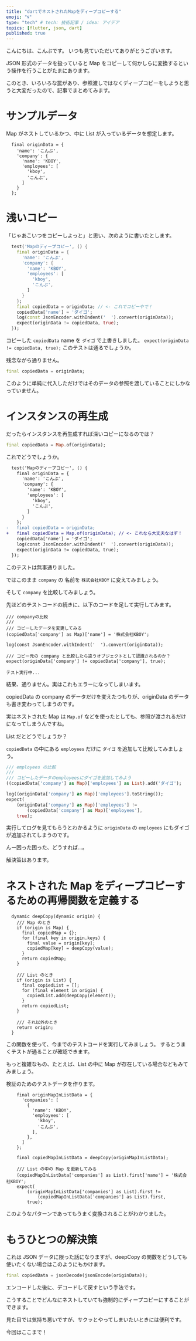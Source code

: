 ```yaml
---
title: "dartでネストされたMapをディープコピーする"
emoji: "🌀"
type: "tech" # tech: 技術記事 / idea: アイデア
topics: [flutter, json, dart]
published: true
---
```


こんにちは、こんぶです。
いつも見ていただいてありがとうございます。

JSON 形式のデータを扱っていると Map をコピーして何かしらに変換するという操作を行うことがたまにあります。

このとき、いろいろな罠があり、参照渡しではなくディープコピーをしようと思うと大変だったので、記事でまとめてみます。

# サンプルデータ

Map がネストしているかつ、中に List が入っているデータを想定します。

```dart:テストデータ
  final originData = {
    'name': 'こんぶ',
    'company': {
      'name': 'KBOY',
      'employees': [
        'kboy',
        'こんぶ',
      ]
    }
  };
```

# 浅いコピー

「じゃあこいつをコピーしよっと」と思い、次のように書いたとします。

```dart
  test('Mapのディープコピー', () {
    final originData = {
      'name': 'こんぶ',
      'company': {
        'name': 'KBOY',
        'employees': [
          'kboy',
          'こんぶ',
        ]
      }
    };
    final copiedData = originData; // <- これでコピーやで！
    copiedData['name'] = 'ダイゴ';
    log(const JsonEncoder.withIndent('  ').convert(originData));
    expect(originData != copiedData, true);
  });
```

コピーした `copiedData` name を `ダイゴ` で上書きしました。
`expect(originData != copiedData, true);` このテストは通るでしょうか。

残念ながら通りません。

```dart
final copiedData = originData;
```

このように単純に代入しただけではそのデータの参照を渡していることにしかなっていません。

# インスタンスの再生成

だったらインスタンスを再生成すれば深いコピーになるのでは？

```dart
final copiedData = Map.of(originData);
```

これでどうでしょうか。

```diff dart
  test('Mapのディープコピー', () {
    final originData = {
      'name': 'こんぶ',
      'company': {
        'name': 'KBOY',
        'employees': [
          'kboy',
          'こんぶ',
        ]
      }
    };
-   final copiedData = originData;
+   final copiedData = Map.of(originData); // <- これなら大丈夫なはず！
    copiedData['name'] = 'ダイゴ';
    log(const JsonEncoder.withIndent('  ').convert(originData));
    expect(originData != copiedData, true);
  });
```

このテストは無事通りました。

ではこのまま `company` の 名前を `株式会社KBOY` に変えてみましょう。

そして `company` を比較してみましょう。

先ほどのテストコードの続きに、以下のコードを足して実行してみます。

```dart:companyの比較
/// companyの比較
///
/// コピーしたデータを変更してみる
(copiedData['company'] as Map)['name'] = '株式会社KBOY';

log(const JsonEncoder.withIndent('  ').convert(originData));

/// コピー元の company と比較したら違うオブジェクトとして認識されるのか？
expect(originData['company'] != copiedData['company'], true);
```

`テスト実行中...`

結果、通りません。実はこれもエラーになってしまいます。

copiedData の company のデータだけを変えたつもりが、originData のデータも書き変わってしまうのです。

実はネストされた Map は `Map.of` などを使ったとしても、参照が渡されるだけになってしまうんですね。

List だとどうでしょうか？

`copiedData` の中にある `employees` だけに `ダイゴ` を追加して比較してみましょう。

```dart
/// employees の比較
///
/// コピーしたデータのemployeesにダイゴを追加してみよう
((copiedData['company'] as Map)['employees'] as List).add('ダイゴ');

log((originData['company'] as Map)['employees'].toString());
expect(
    (originData['company'] as Map)['employees'] !=
        (copiedData['company'] as Map)['employees'],
    true);
```

実行してログを見てもらうとわかるように `originData` の `employees` にもダイゴが追加されてしまうのです。

んー困った困った、どうすれば...。

解決策はあります。

# ネストされた Map をディープコピーするための再帰関数を定義する

```dart: ディープコピーを実現する関数
  dynamic deepCopy(dynamic origin) {
    /// Map のとき
    if (origin is Map) {
      final copiedMap = {};
      for (final key in origin.keys) {
        final value = origin[key];
        copiedMap[key] = deepCopy(value);
      }
      return copiedMap;
    }

    /// List のとき
    if (origin is List) {
      final copiedList = [];
      for (final element in origin) {
        copiedList.add(deepCopy(element));
      }
      return copiedList;
    }

    /// それ以外のとき
    return origin;
  }
```

この関数を使って、今までのテストコードを実行してみましょう。
するとうまくテストが通ることが確認できます。

もっと複雑なもの、たとえば、List の中に Map が存在している場合などもみてみましょう。

検証のためのテストデータを作ります。

```dart:リストの中にMapがあるパターン
    final originMapInListData = {
      'companies': [
        {
          'name': 'KBOY',
          'employees': [
            'kboy',
            'こんぶ',
          ],
        },
      ]
    };

    final copiedMapInListData = deepCopy(originMapInListData);

    /// List の中の Map を更新してみる
    (copiedMapInListData['companies'] as List).first['name'] = '株式会社KBOY';
    expect(
        (originMapInListData['companies'] as List).first !=
            (copiedMapInListData['companies'] as List).first,
        true);
```

このようなパターンであってもうまく変換されることがわかりました。

# もうひとつの解決策

これは JSON データに限った話になりますが、deepCopy の関数をどうしても使いたくない場合はこのようにもかけます。

```dart
final copiedData = jsonDecode(jsonEncode(originData));
```

エンコードした後に、デコードして戻すという手法です。

こうすることでどんなにネストしていても強制的にディープコピーにすることができます。

見た目では気持ち悪いですが、サクッとやってしまいたいときには便利です。

今回はここまで！
